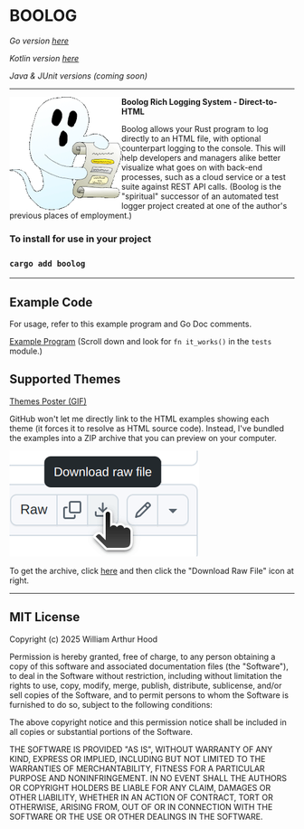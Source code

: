 # BOOLOG

*Go version [here](https://github.com/william-hood/boolog-go)*

*Kotlin version [here](https://github.com/william-hood/boolog-kotlin)*

*Java & JUnit versions (coming soon)*
<hr>
<img align="left" src="examples/boolog-logo-sm.gif">

**Boolog Rich Logging System - Direct-to-HTML**

Boolog allows your Rust program to log directly to an HTML file, with optional counterpart logging to the console. This will help developers and managers alike better
visualize what goes on with back-end processes, such as a cloud service or a test suite against REST API calls.
(Boolog is the "spiritual" successor of an automated test logger project created at one of the author's previous places of employment.)


### To install for use in your project
### `cargo add boolog`
---
## Example Code
For usage, refer to this example program and Go Doc comments.

[Example Program](src/lib.rs) (Scroll down and look for `fn it_works()` in the `tests` module.)

## Supported Themes

[Themes Poster (GIF)](examples/Poster.gif)

GitHub won't let me directly link to the HTML examples showing each theme (it forces it to resolve as HTML source code).
Instead, I've bundled the examples into a ZIP archive that you can preview on your computer.

![Do this...](examples/Instructions.gif)

To get the archive, click [here](examples/Theme-Examples.zip) and then click the "Download Raw File" icon at right.



---
## MIT License
Copyright (c) 2025 William Arthur Hood

Permission is hereby granted, free of charge, to any person obtaining a copy
of this software and associated documentation files (the "Software"), to deal
in the Software without restriction, including without limitation the rights to
use, copy, modify, merge, publish, distribute, sublicense, and/or sell copies
of the Software, and to permit persons to whom the Software is furnished
to do so, subject to the following conditions:

The above copyright notice and this permission notice shall be included
in all copies or substantial portions of the Software.

THE SOFTWARE IS PROVIDED "AS IS", WITHOUT WARRANTY OF ANY KIND,
EXPRESS OR IMPLIED, INCLUDING BUT NOT LIMITED TO THE WARRANTIES
OF MERCHANTABILITY, FITNESS FOR A PARTICULAR PURPOSE AND
NONINFRINGEMENT. IN NO EVENT SHALL THE AUTHORS OR COPYRIGHT
HOLDERS BE LIABLE FOR ANY CLAIM, DAMAGES OR OTHER LIABILITY,
WHETHER IN AN ACTION OF CONTRACT, TORT OR OTHERWISE, ARISING
FROM, OUT OF OR IN CONNECTION WITH THE SOFTWARE OR THE USE OR
OTHER DEALINGS IN THE SOFTWARE.